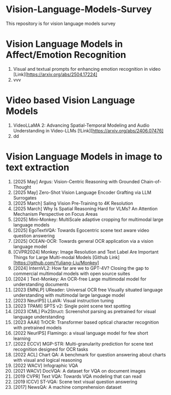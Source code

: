 # Vision-Language-Models-Survey
This repository is for vision language models survey


# Vision Language Models in Affect/Emotion Recognition
1. Visual and textual prompts for enhancing emotion recognition in video
   [Link][https://arxiv.org/abs/2504.17224]
2. vvv

# Video based Vision Language Models
1. VideoLLaMA 2: Advancing Spatial-Temporal Modeling and Audio Understanding in Video-LLMs
   [!Link][https://arxiv.org/abs/2406.07476]
3. dd 

# Vision Language Models in image to text extraction
1. [2025 May] Argus: Vision-Centric Reasoning with Grounded Chain-of-Thought
2. [2025 May] Zero-Shot Vision Language Encoder Grafting via LLM Surrogates
3. [2025 March] Saling Vision Pre-Training to 4K Resolution
4. [2025 March] Why Is Spatial Reasoning Hard for VLMs? An Attention Mechanism Perspective on Focus Areas
5. [2025] Mini-Monkey: MultiScale adaptive cropping for multimodal large language models
6. [2025] EgoTextVQA: Towards Egocentric scene text aware video question answering
7. [2025] OCEAN-OCR: Towards general OCR application via a vision language model
8. [CVPR2024] Monkey: Image Resolution and Text Label Are Important Things for Large Multi-modal Models
   [Github Link][https://github.com/Yuliang-Liu/Monkey]
9. [2024] InternVL2: How far are we to GPT-4V? Closing the gap to commercial multimodal models with open source suites
10. [2024 ] Text-Monkey: An OCR-free Large multimodal model for understanding documents
11. [2023 EMNLP] UReader: Universal OCR free Visually situated language understanding with multimodal large language model
12. [2023 NeurIPS] LLaVA: Visual instruction tuning
13. [2023 TPAMI] SPTS v2: Single point scene text spotting
14. [2023 ICML] Pix2Struct: Screenshot parsing as pretrained for visual language understanding
15. [2023 AAAI] TrOCR: Transformer based optical character recognition with pretrained models
16. [2022 NeurIPS] Flamingo: a visual language model for few short learning
17. [2022 ECCV] MGP-STR: Multi-granularity prediction for scene text recognition designed for OCR tasks
18. [2022 ACL] Chart QA: A benchmark for question answering about charts with visual and logical reasoning
19. [2022 WACV] Infographic VQA
20. [2021 WACV] DocVQA: A dataset for VQA on document images
21. [2019 CVPR] Text VQA: Towards VQA modeling that can read
22. [2019 ICCV] ST-VQA: Scene text visual question answering
23. [2017] NewsQA: A machine comprehension dataset
